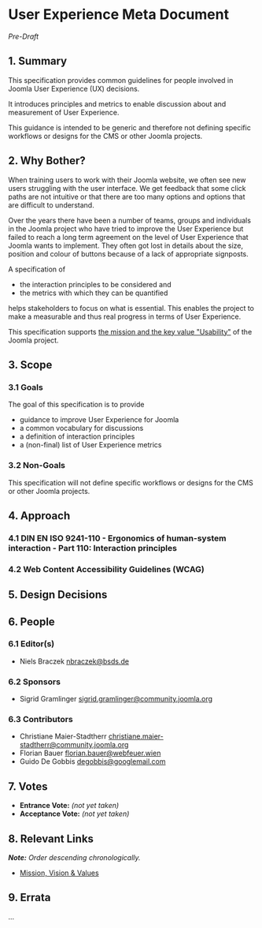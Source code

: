 # User Experience Meta Document
_Pre-Draft_

## 1. Summary

This specification provides common guidelines for people involved in Joomla User Experience (UX) decisions.

It introduces principles and metrics to enable discussion about and measurement of User Experience.

This guidance is intended to be generic and therefore not defining specific workflows or designs for the CMS or other
Joomla projects.

## 2. Why Bother?

When training users to work with their Joomla website, we often see new users struggling with the user interface. We get
feedback that some click paths are not intuitive or that there are too many options and options that are difficult to
understand.

Over the years there have been a number of teams, groups and individuals in the Joomla project who have tried to improve
the User Experience but failed to reach a long term agreement on the level of User Experience that Joomla wants to
implement. They often got lost in details about the size, position and colour of buttons because of a lack of
appropriate signposts.

A specification of

* the interaction principles to be considered and
* the metrics with which they can be quantified

helps stakeholders to focus on what is essential. This enables the  project to make a measurable and thus real progress
in terms of User Experience.

This specification supports [the mission and the key value "Usability"][Mission, Vision & Values] of the Joomla project.

[Mission, Vision & Values]: https://www.joomla.org/about-joomla/the-project/mission-vision-and-values.html

## 3. Scope

### 3.1 Goals

The goal of this specification is to provide 
* guidance to improve User Experience for Joomla
* a common vocabulary for discussions
* a definition of interaction principles
* a (non-final) list of User Experience metrics

### 3.2 Non-Goals

This specification will not define specific workflows or designs for the CMS or other Joomla projects.

## 4. Approach

### 4.1 DIN EN ISO 9241-110 - Ergonomics of human-system interaction - Part 110: Interaction principles

### 4.2 Web Content Accessibility Guidelines (WCAG)

## 5. Design Decisions

## 6. People

### 6.1 Editor(s)

* Niels Braczek <nbraczek@bsds.de>

### 6.2 Sponsors

* Sigrid Gramlinger <sigrid.gramlinger@community.joomla.org>

### 6.3 Contributors

* Christiane Maier-Stadtherr <christiane.maier-stadtherr@community.joomla.org>
* Florian Bauer <florian.bauer@webfeuer.wien>
* Guido De Gobbis <degobbis@googlemail.com>

## 7. Votes

* **Entrance Vote:** _(not yet taken)_
* **Acceptance Vote:** _(not yet taken)_

## 8. Relevant Links

_**Note:** Order descending chronologically._

* [Mission, Vision & Values][Mission, Vision & Values] 

## 9. Errata

...


